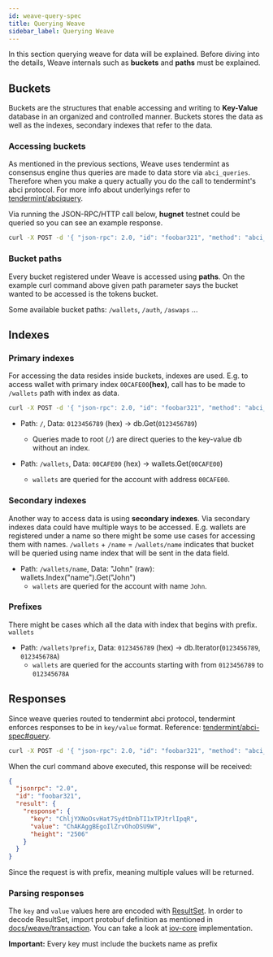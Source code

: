 ```yaml
---
id: weave-query-spec
title: Querying Weave
sidebar_label: Querying Weave
---
```


In this section querying weave for data will be explained. Before diving into the details, Weave internals such as __buckets__ and __paths__ must be explained.

## Buckets

Buckets are the structures that enable accessing and writing to __Key-Value__ database in an organized and controlled manner. Buckets stores the data as well as the indexes, secondary indexes that refer to the data.

### Accessing buckets

[//]: # (TODO give reference to weave/tendermint or abci documentation)
As mentioned in the previous sections, Weave uses tendermint as consensus engine thus queries are made to data store via `abci_queries`. Therefore when you make a query actually you do the call to tendermint's abci protocol. For more info about underlyings refer to [tendermint/abciquery](https://tendermint.com/rpc/#abciquery).

Via running the JSON-RPC/HTTP call below, __hugnet__ testnet could be queried so you can see an example response.

``` bash
curl -X POST -d '{ "json-rpc": 2.0, "id": "foobar321", "method": "abci_query", "params": { "path": "/tokens", "data": "" } }' https://bns.hugnet.iov.one/
```

### Bucket paths

Every bucket registered under Weave is accessed using __paths__. On the example curl command above given path parameter says the bucket wanted to be accessed is the tokens bucket.

Some available bucket paths: `/wallets`, `/auth`, `/aswaps` ...

## Indexes

### Primary indexes

For accessing the data resides inside buckets, indexes are used. E.g.  to access wallet with primary index `00CAFE00`__(hex)__, call has to be made to `/wallets` path with index as data.

```bash
curl -X POST -d '{ "json-rpc": 2.0, "id": "foobar321", "method": "abci_query", "params": { "path": "/wallets", "data": "00CAFE00" } }' https://bns.antnet.iov.one/
```

- Path: ``/``, Data: ``0123456789`` (hex) -> db.Get(``0123456789``)
  - Queries made to root (`/`) are direct queries to the key-value db without an index.

- Path: ``/wallets``, Data: ``00CAFE00`` (hex) -> wallets.Get(``00CAFE00``)
  - `wallets` are queried for the account with address `00CAFE00`.

### Secondary indexes

Another way to access data is using __secondary indexes__. Via secondary indexes data could have multiple ways to be accessed. E.g. wallets are registered under a name so there might be some use cases for accessing them with names. `/wallets` + `/name` = `/wallets/name` indicates that bucket will be queried using name index that will be sent in the data field.

- Path: ``/wallets/name``, Data: "John" (raw): wallets.Index("name").Get("John")
  - `wallets` are queried for the account with name `John`.

### Prefixes

There might be cases which all the data with index that begins with prefix. `wallets`

- Path: ``/wallets?prefix``, Data: ``0123456789`` (hex) -> db.Iterator(``0123456789``, ``012345678A``)
  - `wallets` are queried for the accounts starting with from `0123456789` to `012345678A`

## Responses

Since weave queries routed to tendermint abci protocol, tendermint enforces responses to be in `key/value` format. Reference: [tendermint/abci-spec#query](https://tendermint.readthedocs.io/en/v0.21.0/abci-spec.html#query).

```bash
curl -X POST -d '{ "json-rpc": 2.0, "id": "foobar321", "method": "abci_query", "params": { "path": "/wallets?prefix", "data": "CBC76ADED2C9DB439DB4C8D714CF26" } }' https://bns.davenet.iov.one/
```

When the curl command above executed, this response will be received:

```json
{
  "jsonrpc": "2.0",
  "id": "foobar321",
  "result": {
    "response": {
      "key": "ChljYXNoOsvHat7SydtDnbTI1xTPJtrlIpqR",
      "value": "ChAKAggBEgoIlZrvOhoDSU9W",
      "height": "2506"
    }
  }
}
```

Since the request is with prefix, meaning multiple values will be returned.

### Parsing responses

The `key` and `value` values here are encoded with [ResultSet](https://github.com/iov-one/weave/blob/v0.18.0/spec/proto/app/results.proto#L5-L9). In order to decode ResultSet, import protobuf definition as mentioned in [docs/weave/transaction](https://github.com/iov-one/docs/blob/master/docs/weave/weave-api-spec/01-transaction.md#L102). You can take a look at [iov-core](https://github.com/iov-one/iov-core/blob/v0.15.0/packages/iov-bns/src/bnsconnection.ts#L674-L679) implementation.

__Important:__ Every key must include the buckets name as prefix

